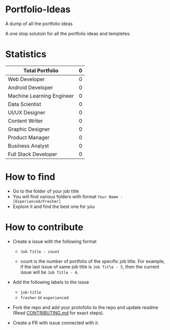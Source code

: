 # Portfolio-Ideas
A dump of all the portfolio ideas

A one stop solutoin for all the portfolio ideas and templetes.

# Statistics

| Total Portfolio | 0 |
| --- | --- |
| Web Developer | 0 |
| Android Developer | 0 |
| Machine Learning Engineer | 0 |
| Data Scientist | 0 |
| UI/UX Designer | 0 |
| Content Writer | 0 |
| Graphic Designer | 0 |
| Product Manager | 0 |
| Business Analyst | 0 |
| Full Stack Developer | 0 |    

# How to find 
- Go to the folder of your job title
- You will find various folders with format `Your Name - [Experienced/Fresher]`
- Explore it and find the best one for you

# How to contribute
- Create a issue with the following format
    - `Job Title - count`
    
    - count is the number of portfolio of the specific job title. For example, if the last issue of same job title is `Job Title - 5`, then the current issue will be `Job Title - 6`.

- Add the following labels to the issue
    - `job-title`
    - `fresher` or `experienced`

- Fork the repo and add your protofolio to the repo and update readme (Read [CONTRIBUTING.md](CONTRIBUTING.md) for exact steps).
- Create a PR with issue connected with it.


